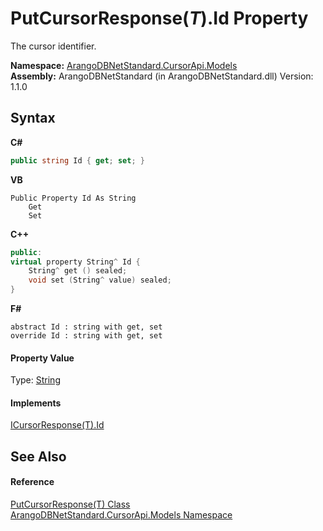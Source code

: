 # PutCursorResponse(*T*).Id Property 
 

The cursor identifier.

**Namespace:**&nbsp;<a href="35799343-7a53-6c3b-95d1-21ff990d1b8b">ArangoDBNetStandard.CursorApi.Models</a><br />**Assembly:**&nbsp;ArangoDBNetStandard (in ArangoDBNetStandard.dll) Version: 1.1.0

## Syntax

**C#**<br />
``` C#
public string Id { get; set; }
```

**VB**<br />
``` VB
Public Property Id As String
	Get
	Set
```

**C++**<br />
``` C++
public:
virtual property String^ Id {
	String^ get () sealed;
	void set (String^ value) sealed;
}
```

**F#**<br />
``` F#
abstract Id : string with get, set
override Id : string with get, set
```


#### Property Value
Type: <a href="https://docs.microsoft.com/dotnet/api/system.string" target="_blank" rel="noopener noreferrer">String</a>

#### Implements
<a href="f025ca55-1b38-d2fc-77bb-c57e895b252c">ICursorResponse(T).Id</a><br />

## See Also


#### Reference
<a href="f24473b7-8dbe-9a51-80d8-6c445592d241">PutCursorResponse(T) Class</a><br /><a href="35799343-7a53-6c3b-95d1-21ff990d1b8b">ArangoDBNetStandard.CursorApi.Models Namespace</a><br />